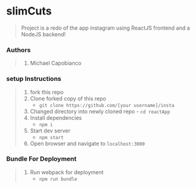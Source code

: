 # slimCuts

> Project is a redo of the app instagram using ReactJS frontend and a NodeJS backend!

### Authors

> 1. Michael Capobianco

### setup Instructions

> 1. fork this repo
> 2. Clone forked copy of this repo
>    - `git clone https://github.com/[your username]/insta`
> 3. Changed directory into newly cloned repo
     - `cd reactApp`
> 4. Install dependencies
>    - `npm i`
> 5. Start dev server
>    - `npm start`
> 6. Open browser and navigate to `localhost:3000`

### Bundle For Deployment 

> 1. Run webpack for deployment
>    - `npm run bundle`